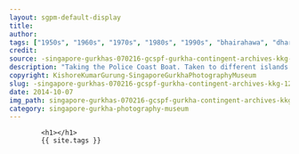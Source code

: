 ```yaml
---
layout: sgpm-default-display
title: 
author: 
tags: ["1950s", "1960s", "1970s", "1980s", "1990s", "bhairahawa", "dharan", "gurkhas", "kathmandu", "nepal", "pokhara", "singapore", "singapore gurkha archive", "singapore gurkha old photographs", "singapore gurkha photography museum", "singapore gurkhas"]
credit: 
source: -singapore-gurkhas-070216-gcspf-gurkha-contingent-archives-kkg-12
description: "Taking the Police Coast Boat. Taken to different islands on the south. Another time they went to Pulau Sudong for traininng, throw tear gas. Training 1977."
copyright: KishoreKumarGurung-SingaporeGurkhaPhotographyMuseum
slug: -singapore-gurkhas-070216-gcspf-gurkha-contingent-archives-kkg-12
date: 2014-10-07
img_path: singapore-gurkhas-070216-gcspf-gurkha-contingent-archives-kkg-12.jpg
category: singapore-gurkha-photography-museum
---
```

	 		

	 		<h1></h1>
	 		{{ site.tags }}
	 		
